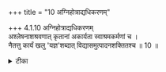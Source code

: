 +++
title = "10 अग्निहोत्राद्यधिकरणम्"

+++
4.1.10 अग्निहोत्राद्यधिकरणम्  
अश्लेषनाशश्रवणात् कृतानां अकार्यता स्वाश्रमकर्मणां च ।  
नैतत्तु कार्यं खलु 'यज्ञ'शब्दात् विद्यासमुत्पादनशक्तितश्च ॥ 10 ॥

<details><summary>टीका</summary>

4.1.10 अग्निहोत्राद्यधिकरणम् The prima facie view is : since there are texts that proclaim that the results of the deeds performed prior to the attainment of the mature state of meditation will be destroyed and of those performed after the attainment of the above state will not cling to the soul, one need not perform any ritual - act relating to one`s stage and class of life. This is not correct. On the basis of the श्रुति text : 'Men of spiritual birth seek to realize Brahman by the study of the Veda-s and by the performance of sacrifices, etc.,' and on the basis of the inherent strength of actions to make meditation perfect, one must perform one`s allotted duties.
</details>

